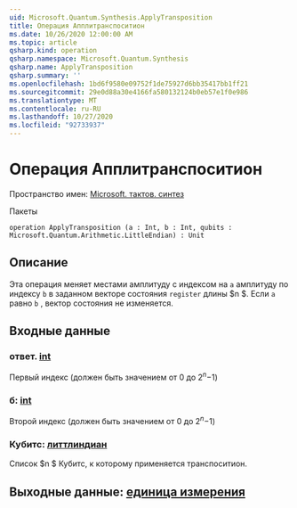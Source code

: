 ```yaml
---
uid: Microsoft.Quantum.Synthesis.ApplyTransposition
title: Операция Апплитранспоситион
ms.date: 10/26/2020 12:00:00 AM
ms.topic: article
qsharp.kind: operation
qsharp.namespace: Microsoft.Quantum.Synthesis
qsharp.name: ApplyTransposition
qsharp.summary: ''
ms.openlocfilehash: 1bd6f9580e09752f1de75927d6bb35417bb1ff21
ms.sourcegitcommit: 29e0d88a30e4166fa580132124b0eb57e1f0e986
ms.translationtype: MT
ms.contentlocale: ru-RU
ms.lasthandoff: 10/27/2020
ms.locfileid: "92733937"
---
```

# <a name="applytransposition-operation"></a>Операция Апплитранспоситион

Пространство имен: [Microsoft. тактов. синтез](xref:Microsoft.Quantum.Synthesis)

Пакеты [](https://nuget.org/packages/)




```qsharp
operation ApplyTransposition (a : Int, b : Int, qubits : Microsoft.Quantum.Arithmetic.LittleEndian) : Unit
```


## <a name="description"></a>Описание

Эта операция меняет местами амплитуду с индексом на `a` амплитуду по индексу `b` в заданном векторе состояния `register` длины $n $.  Если `a` равно `b` , вектор состояния не изменяется.

## <a name="input"></a>Входные данные

### <a name="a--int"></a>ответ. [int](xref:microsoft.quantum.lang-ref.int)

Первый индекс (должен быть значением от 0 до $2 ^ n-$1)


### <a name="b--int"></a>б: [int](xref:microsoft.quantum.lang-ref.int)

Второй индекс (должен быть значением от 0 до $2 ^ n-$1)


### <a name="qubits--littleendian"></a>Кубитс: [литтлиндиан](xref:Microsoft.Quantum.Arithmetic.LittleEndian)

Список $n $ Кубитс, к которому применяется транспоситион.



## <a name="output--unit"></a>Выходные данные: [единица измерения](xref:microsoft.quantum.lang-ref.unit)


